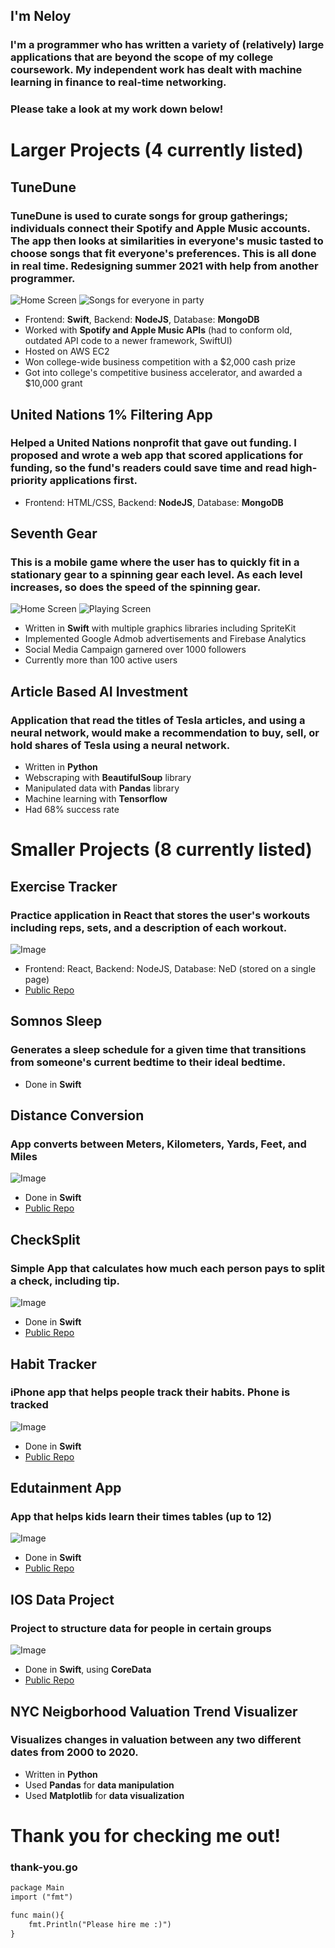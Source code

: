 ## I'm Neloy
### I'm a programmer who has written a variety of (relatively) large applications that are beyond the scope of my college coursework. My independent work has dealt with machine learning in finance to real-time networking. 
### Please take a look at my work down below!



# **Larger Projects** (4 currently listed)

## **TuneDune** 
### TuneDune is used to curate songs for group gatherings; individuals connect their Spotify and Apple Music accounts. The app then looks at similarities in everyone's music tasted to choose songs that fit everyone's preferences. This is all done in **real time**. Redesigning summer 2021  with  help from another programmer.
![Home Screen](https://is4-ssl.mzstatic.com/image/thumb/PurpleSource114/v4/3e/12/e8/3e12e86f-c87b-1451-524b-9d84af17096c/14b9c591-9bbe-4419-a88f-177defd6467e_Simulator_Screen_Shot_-_iPhone_11_Pro_Max_-_2021-03-31_at_22.37.15.png/300x0w.png)
![Songs for everyone in party](https://is3-ssl.mzstatic.com/image/thumb/PurpleSource114/v4/5a/1c/74/5a1c7450-c94a-8d9f-81db-83b8b9660793/87448c79-9453-48b3-b532-ae4d1e3bd5b8_Simulator_Screen_Shot_-_iPhone_11_Pro_Max_-_2021-03-31_at_22.37.20.png/300x0w.png)

- Frontend: **Swift**, Backend: **NodeJS**, Database: **MongoDB**
- Worked with **Spotify and Apple Music APIs** (had to conform old, outdated API code to a newer framework, SwiftUI)
- Hosted on AWS EC2
- Won college-wide business competition with a $2,000 cash prize 
- Got into college's competitive business accelerator, and awarded a $10,000 grant


## **United Nations 1% Filtering App**
### Helped a United Nations nonprofit that gave out funding. I proposed and wrote a web app that scored applications for funding, so the fund's readers could save time and read high-priority applications first.
- Frontend: HTML/CSS, Backend: **NodeJS**, Database: **MongoDB**


## **Seventh Gear**
### This is a mobile game where the user has to quickly fit in a stationary gear to a spinning gear each level. As each level increases, so does the speed of the spinning gear.
![Home Screen](https://is4-ssl.mzstatic.com/image/thumb/Purple113/v4/3e/f3/95/3ef395a3-70a5-a279-bf3e-15d5929f8842/pr_source.png/300x0w.png)
![Playing Screen](https://is5-ssl.mzstatic.com/image/thumb/Purple113/v4/54/9b/f0/549bf033-b32d-70d2-0685-8c6797c85bc4/pr_source.png/300x0w.png)

- Written in **Swift** with multiple graphics libraries including SpriteKit
- Implemented Google Admob advertisements and Firebase Analytics 
- Social Media Campaign garnered over 1000 followers
- Currently more than 100 active users

## **Article Based AI Investment**
### Application that read the titles of Tesla articles, and using a neural network, would make a recommendation to buy, sell, or hold shares of Tesla using a neural network.
- Written in **Python**
- Webscraping with **BeautifulSoup** library
- Manipulated data with **Pandas** library
- Machine learning with **Tensorflow**
- Had 68% success rate



# **Smaller Projects** (8 currently listed)

## **Exercise Tracker**
### Practice application in React that stores the user's workouts including reps, sets, and a description of each workout.
![Image](https://raw.githubusercontent.com/19neloyk/ExerciseTracker/master/Screen%20Shot%202020-05-22%20at%201.57.50%20PM.png)
- Frontend: React, Backend: NodeJS, Database: NeD (stored on a single page)
- [Public Repo](https://github.com/19neloyk/ExerciseTracker)

## **Somnos Sleep**
### Generates a sleep schedule for a given time that transitions from someone's current bedtime to their ideal bedtime.
- Done in **Swift**

## **Distance Conversion**
### App converts between Meters, Kilometers, Yards, Feet, and Miles
![Image](https://raw.githubusercontent.com/19neloyk/DistanceConversion/master/Screen%20Shot%202020-05-25%20at%207.08.37%20AM.png)
- Done in **Swift**
- [Public Repo](https://github.com/19neloyk/ExerciseTracker)


## **CheckSplit**
### Simple App that calculates how much each person pays to split a check, including tip.
![Image](https://raw.githubusercontent.com/19neloyk/CheckSplit/master/Screen%20Shot%202020-05-24%20at%2010.08.15%20PM.png)
- Done in **Swift**
- [Public Repo](https://github.com/19neloyk/CheckSplit)

## **Habit Tracker**
### iPhone app that helps people track their habits. Phone is tracked
![Image](https://raw.githubusercontent.com/19neloyk/HabitTracker/master/Simulator%20Screen%20Shot%20-%20iPhone%20SE%20(2nd%20generation)%20-%202020-06-04%20at%2012.31.55.png)
- Done in **Swift**
- [Public Repo](https://github.com/19neloyk/HabitTracker)


## **Edutainment App**
### App that helps kids learn their times tables (up to 12)
![Image](https://raw.githubusercontent.com/19neloyk/EdutainmentAPp/master/Simulator%20Screen%20Shot%20-%20iPhone%20SE%20(2nd%20generation)%20-%202020-05-30%20at%2010.52.14.png)
- Done in **Swift**
- [Public Repo](https://github.com/19neloyk/EdutainmentAPp)


## **IOS Data Project**
### Project to structure data for people in certain groups
![Image](https://raw.githubusercontent.com/19neloyk/iOSDataProject/master/Screen%20Shot%202020-06-08%20at%205.25.44%20PM.png)
- Done in **Swift**, using **CoreData**
- [Public Repo](https://github.com/19neloyk/iOSDataProject)



## **NYC Neigborhood Valuation Trend Visualizer**
### Visualizes changes in valuation between any two different dates from 2000 to 2020.
- Written in **Python**
- Used **Pandas** for **data manipulation**
- Used **Matplotlib** for **data visualization**





# **Thank you for checking me out!**

### thank-you.go
```markdown
package Main
import ("fmt")

func main(){
	fmt.Println("Please hire me :)")
}

```
